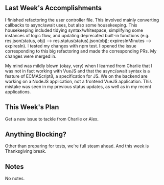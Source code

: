 ## Last Week's Accomplishments

I finished refactoring the user controller file. This involved mainly converting callbacks to async/await uses, but also some housekeeping. This housekeeping included tidying syntax/whitespace, simplifying some instances of logic flow, and updating deprecated built-in functions (e.g. res.json(status, obj) --> res.status(status).json(obj); expiresInMinutes --> expiresIn). I tested my changes with npm test. I opened the issue corresponding to this big refactoring and made the corresponding PRs. My changes were merged in.

My mind was mildly blown (okay, very) when I learned from Charlie that I was not in fact working with VueJS and that the async/await syntax is a feature of ECMAScript8, a specification for JS. We on the backend are working on a NodeJS application, not a frontend VueJS application. This mistake was seen in my previous status updates, as well as in my recent applications.

## This Week's Plan

Get a new issue to tackle from Charlie or Alex.

## Anything Blocking?

Other than preparing for tests, we're full steam ahead. And this week is Thanksgiving break.

## Notes

No notes.
